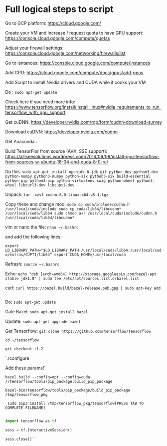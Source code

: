 Full logical steps to script
===========================


Go to GCP platform:  https://cloud.google.com/

Create your VM and increase / request quota to have GPU support: https://console.cloud.google.com/compute/quotas

Adjust your firewall settings: https://console.cloud.google.com/networking/firewalls/list

Go to isntances: https://console.cloud.google.com/compute/instances

Add GPU: https://cloud.google.com/compute/docs/gpus/add-gpus

Add Script to install Nvidia drivers and CUDA while it cooks your VM

Do : `sudo apt-get update`

Check here if you need more info:  https://www.tensorflow.org/install/install_linux#nvidia_requirements_to_run_tensorflow_with_gpu_support

Get cuDNN:  https://developer.nvidia.com/rdp/form/cudnn-download-survey

Download cuDNN: https://developer.nvidia.com/cudnn

Get Anaconda : 

Build TensorFlor from source (AVX, SSE support): https://alliseesolutions.wordpress.com/2016/09/08/install-gpu-tensorflow-from-sources-w-ubuntu-16-04-and-cuda-8-0-rc/

Do this:  `sudo apt-get install openjdk-8-jdk git python-dev python3-dev python-numpy python3-numpy python-six python3-six build-essential python-pip python3-pip python-virtualenv swig python-wheel python3-wheel libcurl3-dev libcupti-dev`

Unpack: `tar -xzvf cudnn-8.0-linux-x64-v5.1.tgz`

Copy these and change mod: 
`sudo cp cuda/include/cudnn.h /usr/local/cuda/include
sudo cp cuda/lib64/libcudnn* /usr/local/cuda/lib64
sudo chmod a+r /usr/local/cuda/include/cudnn.h /usr/local/cuda/lib64/libcudnn*`


vim or nano the file:  `nano ~/.bashrc`

and add the following lines: 

`export LD_LIBRARY_PATH="$LD_LIBRARY_PATH:/usr/local/cuda/lib64:/usr/local/cuda/extras/CUPTI/lib64"
export CUDA_HOME=/usr/local/cuda`

Refresh:  `source ~/.bashrc`

Echo:  `echo "deb [arch=amd64] http://storage.googleapis.com/bazel-apt stable jdk1.8" | sudo tee /etc/apt/sources.list.d/bazel.list`

curl:  `curl https://bazel.build/bazel-release.pub.gpg | sudo apt-key add -`

Do:  `sudo apt-get update`

Gate Bazel:  `sudo apt-get install bazel`

Update:  `sudo apt-get upgrade bazel`

Get Tensorflow:  `git clone https://github.com/tensorflow/tensorflow`

 `cd ~/tensorflow`

`git checkout r1.2`

 `./configure

Add these params!`

`bazel build --config=opt --config=cuda //tensorflow/tools/pip_package:build_pip_package`

`bazel-bin/tensorflow/tools/pip_package/build_pip_package /tmp/tensorflow_pkg`

` sudo pip3 install /tmp/tensorflow_pkg/tensorflow[PRESS TAB TO COMPLETE FILENAME]`

```python

import tensorflow as tf

sess = tf.InteractiveSession()

sess.close()``




